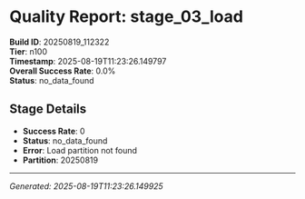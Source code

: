 # Quality Report: stage_03_load

**Build ID**: 20250819_112322  
**Tier**: n100  
**Timestamp**: 2025-08-19T11:23:26.149797  
**Overall Success Rate**: 0.0%  
**Status**: no_data_found

## Stage Details

- **Success Rate**: 0
- **Status**: no_data_found
- **Error**: Load partition not found
- **Partition**: 20250819

---
*Generated: 2025-08-19T11:23:26.149925*
